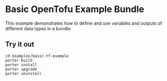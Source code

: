 # Basic OpenTofu Example Bundle

This example demonstrates how to define and use variables and outputs of different data types in a bundle.

## Try it out

```
cd examples/basic-tf-example
porter build
porter install
porter upgrade
porter uninstall
```
